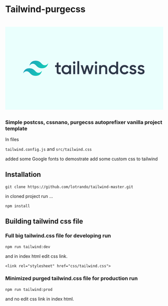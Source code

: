 # Tailwind-purgecss
<h1 align="center">
  <img src="/dist/img/tailwind.png" alt="Tailwind logo" />
</h1> 

### Simple postcss, cssnano, purgecss autoprefixer vanilla project template

In files

`tailwind.config.js` and `src/tailwind.css`

added some Google fonts to demostrate add some custom css to tailwind

## Installation

```
git clone https://github.com/lotrando/tailwind-master.git
```

in cloned project run ...

```
npm install
```

## Building tailwind css file

### Full big tailwind.css file for developing run

```
npm run tailwind:dev
```

and in index html edit css link.

```
<link rel="stylesheet" href="css/tailwind.css">
```

### Minimized purged tailwind.css file for production run

```mermaid
npm run tailwind:prod
```

and no edit css link in index html.
